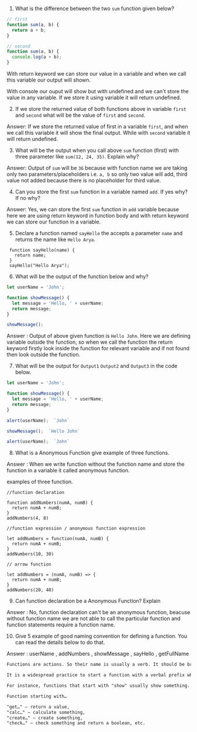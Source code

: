 1. What is the difference between the two `sum` function given below?

```js
// first
function sum(a, b) {
  return a + b;
}

// second
function sum(a, b) {
  console.log(a + b);
}
```
<!-- first answer -->

With return keyword we can store our value in a variable and when we call this variable our output will shown.

<!-- second answer -->

With console our ouput will show but with undefined and we can't store the value in any variable. If we store it using variable it will return undefined.


2. If we store the returned value of both functions above in variable `first` and `second` what will be the value of `first` and `second`.

Answer: If we store the returned value of first in a variable `first`, and when we call this variable it will show the final output. While with `second` variable it will return undefined.

3. What will be the output when you call above `sum` function (first) with three parameter like `sum(12, 24, 35)`. Explain why?

Answer: Output of `sum` will be `36` because with function name we are taking only two parameters/placeholders i.e. `a, b` so only two value will add, third value not added because there is no placeholder for third value.

4. Can you store the first `sum` function in a variable named `add`. If yes why? If no why?

Answer: Yes, we can store the first `sum` function in `add` variable because here we are using return keyword in function body and with return keyword we can store our function in a variable.

5. Declare a function named `sayHello` the accepts a parameter `name` and returns the name like `Hello Arya`.

```JS
 function sayHello(name) {
   return name;
 }
 sayHello("Hello Arya");
```

6. What will be the output of the function below and why?

```js
let userName = 'John';

function showMessage() {
  let message = 'Hello, ' + userName;
  return message;
}

showMessage();
```
Answer : Output of above given function is `Hello John`. Here we are defining variable outside the function, so when we call the function the return keyword firstly look inside the function for relevant variable and if not found then look outside the function. 

7. What will be the output for `Output1` `Output2` and `Output3` in the code below.

```js
let userName = 'John';

function showMessage() {
  let message = 'Hello, ' + userName;
  return message;
}

alert(userName);  `John`

showMessage();  `Hello John`

alert(userName);  `John`
```

8. What is a Anonymous Function give example of three functions.

Answer : When we write function without the function name and store the function in a variable it called anonymous function.

examples of three function.

```JS
//function declaration

function addNumbers(numA, numB) {
  return numA + numB;
}
addNumbers(4, 8)

//function expression / anonymous function expression

let addNumbers = function(numA, numB) {
  return numA + numB;
}
addNumbers(10, 30)

// arrow function

let addNumbers = (numA, numB) => {
  return numA + numB;
} 
addNumbers(20, 40)

```

9. Can function declaration be a Anonymous Function? Explain

Answer : No, function declaration can't be an anonymous function, beacuse without function name we are not able to call the particular function and function statements require a function name.

10. Give 5 example of good naming convention for defining a function. You can read the details below to do that.

Answer : userName , addNumbers , showMessage , sayHello , getFullName

```md
Functions are actions. So their name is usually a verb. It should be brief, as accurate as possible and describe what the function does, so that someone reading the code gets an indication of what the function does.

It is a widespread practice to start a function with a verbal prefix which vaguely describes the action. There must be an agreement within the team on the meaning of the prefixes.

For instance, functions that start with "show" usually show something.

Function starting with…

"get…" – return a value,
"calc…" – calculate something,
"create…" – create something,
"check…" – check something and return a boolean, etc.
```
